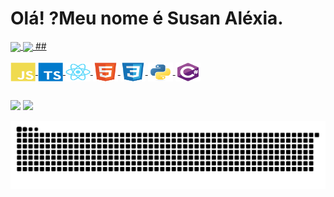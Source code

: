 <h1> Olá! ?Meu nome é Susan Aléxia. </h1>

<div>
  <a href="https://github.com/susanalexiaa">
  <img height="180em"   align="center" src="https://github-readme-stats.vercel.app/api?username=susanalexiaa&show_icons=true&theme=jolly&include_all_commits=true&count_private=true"/>
<img height="180em"  align="center" src="https://github-readme-stats.vercel.app/api/top-langs/?username=susanalexiaa&&layout=compact&hide=shell&theme=jolly"/>
##
    <div style="display: inline_block"><br>
  <img align="center" alt="Susan-Js" height="30" width="40" src="https://raw.githubusercontent.com/devicons/devicon/master/icons/javascript/javascript-plain.svg">
  <img align="center" alt="Susan-Ts" height="30" width="40" src="https://raw.githubusercontent.com/devicons/devicon/master/icons/typescript/typescript-plain.svg">
  <img align="center" alt="Susan-React" height="30" width="40" src="https://raw.githubusercontent.com/devicons/devicon/master/icons/react/react-original.svg">
  <img align="center" alt="Susan-HTML" height="30" width="40" src="https://raw.githubusercontent.com/devicons/devicon/master/icons/html5/html5-original.svg">
  <img align="center" alt="Susan-CSS" height="30" width="40" src="https://raw.githubusercontent.com/devicons/devicon/master/icons/css3/css3-original.svg">
  <img align="center" alt="Susan-Python" height="30" width="40" src="https://raw.githubusercontent.com/devicons/devicon/master/icons/python/python-original.svg">
  <img align="center" alt="Susan-Csharp" height="30" width="40" src="https://raw.githubusercontent.com/devicons/devicon/master/icons/csharp/csharp-original.svg">
</div>

##
<a href="https://www.youtube.com/channel/UCZOQqQNgfDBSn4k2kbU_flg" target="_blank"><img src="https://img.shields.io/badge/-Youtube-%23EA4335?style=for-the-badge&logo=youtube&logoColor=white" target="_blank"></a>
<a href="https://www.instagram.com/susanmarketing/" target="_blank"><img src="https://img.shields.io/badge/-Instagram-%23E4405F?style=for-the-badge&logo=instagram&logoColor=white" target="_blank"></a>

![Snake animation](https://github.com/susanalexiaa/susanalexiaa/blob/output/github-contribution-grid-snake.svg)
</div>

